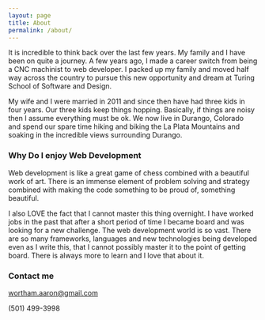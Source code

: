```yaml
---
layout: page
title: About
permalink: /about/
---
```


It is incredible to think back over the last few years. My family and I have been
on quite a journey. A few years ago, I made a career switch from being a CNC
machinist to web developer. I packed up my family and moved half way across the
country to pursue this new opportunity and dream at Turing School of Software
and Design.

My wife and I were married in 2011 and since then have had three kids in four years.
Our three kids keep things hopping. Basically, if things are noisy then I assume
everything must be ok. We now live in Durango, Colorado and spend our spare time
hiking and biking the La Plata Mountains and soaking in the incredible views
surrounding Durango.

### Why Do I enjoy Web Development

Web development is like a great game of chess combined with a beautiful work of
art. There is an immense element of problem solving and strategy combined with
making the code something to be proud of, something beautiful.

I also LOVE the fact that I cannot master this thing overnight. I have worked
jobs in the past that after a short period of time I became board and was looking
for a new challenge. The web development world is so vast. There are so many
frameworks, languages and new technologies being developed even as I write this, that
I cannot possibly master it to the point of getting board. There is always more
to learn and I love that about it.

### Contact me

[wortham.aaron@gmail.com](mailto:wortham.aaron@gmail.com)

(501) 499-3998
